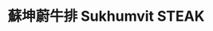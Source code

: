 ---
title: "蘇坤蔚牛排 Sukhumvit STEAK"
description: "蘇坤蔚牛排 Sukhumvit STEAK"
layout: shop
keywords:
  - 美食競賽
  - 台灣美食
  - 美食精選
datePublished: "2025-06-30"
dateModified: "2025-07-07"
city: "台中市"
district: "北區"
address: "台中市北區一中街99號"
phone: "0422250003"
geo: "24.150229570482065, 120.68537062420684"
google_map: "https://maps.app.goo.gl/uXV9DoCZHr1XCe5r6"
footinder: "https://footinder.com.tw/%E5%8F%B0%E4%B8%AD%E5%B8%82%E5%8C%97%E5%8D%80/362075/"
official: "https://www.facebook.com/SukhumvitSTEAK"
award:
  - name: "夜市王"
    year: "2024"
    entries:
      - nightMarket: "一中街夜市"
        food_type: "牛肉"
        rank: "第七名"

---